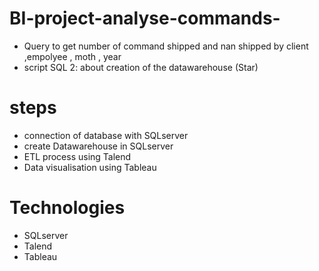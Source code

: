 # BI-project-analyse-commands-

- Query to get number of command shipped and nan shipped by client ,empolyee , moth , year
- script SQL 2: about creation of the datawarehouse (Star)

# steps 
- connection of database with SQLserver 
- create Datawarehouse in SQLserver
- ETL process using Talend
- Data visualisation using Tableau

# Technologies 
 - SQLserver
 - Talend 
 - Tableau
